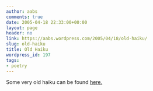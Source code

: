```yaml
---
author: aabs
comments: true
date: 2005-04-18 22:33:00+00:00
layout: page
header: no
link: https://aabs.wordpress.com/2005/04/18/old-haiku/
slug: old-haiku
title: Old Haiku
wordpress_id: 197
tags:
- poetry
---
```


Some very old haiku can be found [here.](http://aabs.aspxconnection.com/WRITINGS/poetry/haiku/haiku.html)
